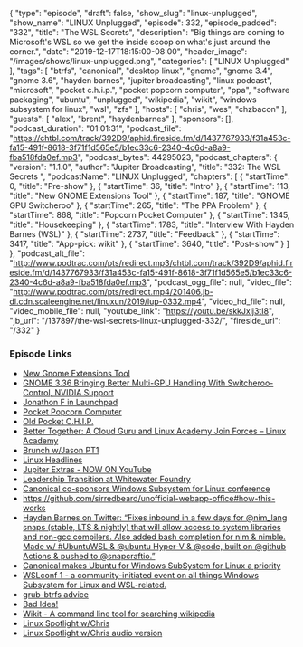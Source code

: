 {
  "type": "episode",
  "draft": false,
  "show_slug": "linux-unplugged",
  "show_name": "LINUX Unplugged",
  "episode": 332,
  "episode_padded": "332",
  "title": "The WSL Secrets",
  "description": "Big things are coming to Microsoft's WSL so we get the inside scoop on what's just around the corner.",
  "date": "2019-12-17T18:15:00-08:00",
  "header_image": "/images/shows/linux-unplugged.png",
  "categories": [
    "LINUX Unplugged"
  ],
  "tags": [
    "btrfs",
    "canonical",
    "desktop linux",
    "gnome",
    "gnome 3.4",
    "gnome 3.6",
    "hayden barnes",
    "jupiter broadcasting",
    "linux podcast",
    "microsoft",
    "pocket c.h.i.p.",
    "pocket popcorn computer",
    "ppa",
    "software packaging",
    "ubuntu",
    "unplugged",
    "wikipedia",
    "wikit",
    "windows subsystem for linux",
    "wsl",
    "zfs"
  ],
  "hosts": [
    "chris",
    "wes",
    "chzbacon"
  ],
  "guests": [
    "alex",
    "brent",
    "haydenbarnes"
  ],
  "sponsors": [],
  "podcast_duration": "01:01:31",
  "podcast_file": "https://chtbl.com/track/392D9/aphid.fireside.fm/d/1437767933/f31a453c-fa15-491f-8618-3f71f1d565e5/b1ec33c6-2340-4c6d-a8a9-fba518fda0ef.mp3",
  "podcast_bytes": 44295023,
  "podcast_chapters": {
    "version": "1.1.0",
    "author": "Jupiter Broadcasting",
    "title": "332: The WSL Secrets ",
    "podcastName": "LINUX Unplugged",
    "chapters": [
      {
        "startTime": 0,
        "title": "Pre-show"
      },
      {
        "startTime": 36,
        "title": "Intro"
      },
      {
        "startTime": 113,
        "title": "New GNOME Extensions Tool"
      },
      {
        "startTime": 187,
        "title": "GNOME GPU Switcheroo"
      },
      {
        "startTime": 265,
        "title": "The PPA Problem"
      },
      {
        "startTime": 868,
        "title": "Popcorn Pocket Computer"
      },
      {
        "startTime": 1345,
        "title": "Housekeeping"
      },
      {
        "startTime": 1783,
        "title": "Interview With Hayden Barnes (WSL)"
      },
      {
        "startTime": 2737,
        "title": "Feedback"
      },
      {
        "startTime": 3417,
        "title": "App-pick: wikit"
      },
      {
        "startTime": 3640,
        "title": "Post-show"
      }
    ]
  },
  "podcast_alt_file": "http://www.podtrac.com/pts/redirect.mp3/chtbl.com/track/392D9/aphid.fireside.fm/d/1437767933/f31a453c-fa15-491f-8618-3f71f1d565e5/b1ec33c6-2340-4c6d-a8a9-fba518fda0ef.mp3",
  "podcast_ogg_file": null,
  "video_file": "http://www.podtrac.com/pts/redirect.mp4/201406.jb-dl.cdn.scaleengine.net/linuxun/2019/lup-0332.mp4",
  "video_hd_file": null,
  "video_mobile_file": null,
  "youtube_link": "https://youtu.be/skkJxlj3tI8",
  "jb_url": "/137897/the-wsl-secrets-linux-unplugged-332/",
  "fireside_url": "/332"
}


### Episode Links

  * [New Gnome Extensions Tool](https://blogs.gnome.org/shell-dev/2019/11/22/a-review-of-gnome-shell-mutter-3-34/ "New Gnome Extensions Tool")
  * [GNOME 3.36 Bringing Better Multi-GPU Handling With Switcheroo-Control, NVIDIA Support](https://www.phoronix.com/scan.php?page=news_item&px=GNOME-3.36-Better-Dual-GPU "GNOME 3.36 Bringing Better Multi-GPU Handling With Switcheroo-Control, NVIDIA Support")
  * [Jonathon F in Launchpad](https://launchpad.net/~jonathonf "Jonathon F in Launchpad")
  * [Pocket Popcorn Computer](https://pocket.popcorncomputer.com/ "Pocket Popcorn Computer")
  * [Old Pocket C.H.I.P.](https://shop.pocketchip.co/collections/frontpage/products/pocket-c-h-i-p-new "Old Pocket C.H.I.P.")
  * [Better Together: A Cloud Guru and Linux Academy Join Forces – Linux Academy](https://linuxacademy.com/news/press-release/acloudguru/ "Better Together: A Cloud Guru and Linux Academy Join Forces – Linux Academy")
  * [Brunch w/Jason PT1](https://extras.show/40 "Brunch w/Jason PT1")
  * [Linux Headlines](https://linuxheadlines.show/ "Linux Headlines")
  * [Jupiter Extras - NOW ON YouTube](https://www.youtube.com/channel/UCkZKIGkCwEVupUDmVs3cRXA/videos "Jupiter Extras - NOW ON YouTube")
  * [Leadership Transition at Whitewater Foundry](https://www.whitewaterfoundry.com/blog/2019/10/6/transition-at-whitewater-foundry "Leadership Transition at Whitewater Foundry")
  * [Canonical co-sponsors Windows Subsystem for Linux conference](https://www.zdnet.com/article/canonical-co-sponsors-windows-subsystem-for-linux-conference/ "Canonical co-sponsors Windows Subsystem for Linux conference")
  * <https://github.com/sirredbeard/unofficial-webapp-office#how-this-works>
  * [Hayden Barnes on Twitter: “Fixes inbound in a few days for @nim_lang snaps (stable, LTS & nightly) that will allow access to system libraries and non-gcc compilers. Also added bash completion for nim & nimble. Made w/ #UbuntuWSL & @ubuntu Hyper-V & @code, built on @github Actions & pushed to @snapcraftio.”](https://twitter.com/unixterminal/status/1204522751974891526 "Hayden Barnes on Twitter: “Fixes inbound in a few days for @nim_lang snaps \(stable, LTS & nightly\) that will allow access to system libraries and non-gcc compilers. Also added bash completion for nim & nimble. Made w/ #UbuntuWSL & @ubuntu Hyper-V & @code, built on @github Actions & pushed to @snapcraftio.”")
  * [Canonical makes Ubuntu for Windows SubSystem for Linux a priority](https://www.zdnet.com/article/canonical-makes-ubuntu-for-windows-subsystem-for-linux-a-priority/ "Canonical makes Ubuntu for Windows SubSystem for Linux a priority")
  * [WSLconf 1 - a community-initiated event on all things Windows Subsystem for Linux and WSL-related.](https://www.wslconf.dev/ "WSLconf 1 - a community-initiated event on all things Windows Subsystem for Linux and WSL-related.")
  * [grub-btrfs advice](https://slexy.org/view/s21Q5YBFKj "grub-btrfs advice")
  * [Bad Idea!](https://www.reddit.com/r/linuxunplugged/comments/e98g0t/apt_install_archlinux_linux_unplugged/ "Bad Idea!")
  * [Wikit - A command line tool for searching wikipedia](https://github.com/KorySchneider/wikit "Wikit - A command line tool for searching wikipedia")
  * [Linux Spotlight w/Chris](https://www.youtube.com/watch?v=0eWfV8ZRnBw "Linux Spotlight w/Chris")
  * [Linux Spotlight w/Chris audio version](https://linuxspotlight.fireside.fm/ "Linux Spotlight w/Chris audio version")


